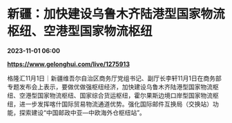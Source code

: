 # 新疆：加快建设乌鲁木齐陆港型国家物流枢纽、空港型国家物流枢纽

**2023-11-01 06:00**

**https://www.gelonghui.com/live/1275913**

格隆汇11月1日｜新疆维吾尔自治区商务厅党组书记、副厅长李轩11月1日在商务部专题发布会上表示，要做优做强枢纽经济，加快建设乌鲁木齐陆港型国家物流枢纽、空港型国家物流枢纽、国家综合货运枢纽，霍尔果斯边境口岸型国家物流枢纽，进一步发挥喀什国际贸易物流通道优势。强化国际邮件互换局（交换站）功能，探索建设“中国邮政中亚—中欧海外仓枢纽站”。